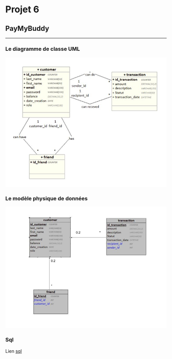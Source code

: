# Projet 6

## PayMyBuddy
----

### Le diagramme de classe UML
![uml](src/main/resources/image/UML.JPG)


### Le modèle physique de données
![mld](src/main/resources/image/mld.jpg)


### Sql
Lien [ sql ](https://github.com/AK2B/projet6test/blob/main/src/main/resources/sql/paymybuddy.sql)
